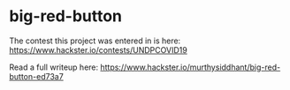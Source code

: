 # big-red-button

The contest this project was entered in is here: 
https://www.hackster.io/contests/UNDPCOVID19

Read a full writeup here: 
https://www.hackster.io/murthysiddhant/big-red-button-ed73a7
